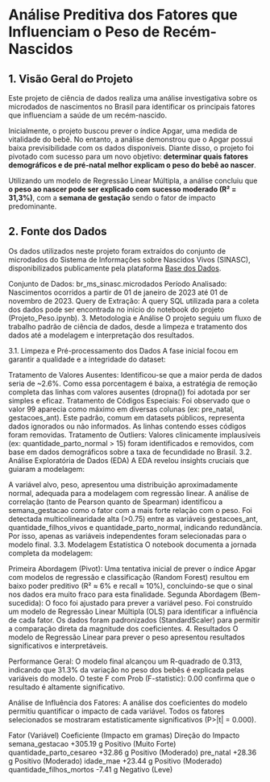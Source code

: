 # Análise Preditiva dos Fatores que Influenciam o Peso de Recém-Nascidos

## 1. Visão Geral do Projeto
Este projeto de ciência de dados realiza uma análise investigativa sobre os microdados de nascimentos no Brasil para identificar os principais fatores que influenciam a saúde de um recém-nascido.

Inicialmente, o projeto buscou prever o índice Apgar, uma medida de vitalidade do bebê. No entanto, a análise demonstrou que o Apgar possui baixa previsibilidade com os dados disponíveis. Diante disso, o projeto foi pivotado com sucesso para um novo objetivo: **determinar quais fatores demográficos e de pré-natal melhor explicam o peso do bebê ao nascer**.

Utilizando um modelo de Regressão Linear Múltipla, a análise concluiu que **o peso ao nascer pode ser explicado com sucesso moderado (R² = 31,3%)**, com a **semana de gestação** sendo o fator de impacto predominante.

## 2. Fonte dos Dados
Os dados utilizados neste projeto foram extraídos do conjunto de microdados do Sistema de Informações sobre Nascidos Vivos (SINASC), disponibilizados publicamente pela plataforma [Base dos Dados](https://basedosdados.org/).

Conjunto de Dados: br_ms_sinasc.microdados
Período Analisado: Nascimentos ocorridos a partir de 01 de janeiro de 2023 até 01 de novembro de 2023.
Query de Extração: A query SQL utilizada para a coleta dos dados pode ser encontrada no início do notebook do projeto (Projeto_Peso.ipynb).
3. Metodologia e Análise
O projeto seguiu um fluxo de trabalho padrão de ciência de dados, desde a limpeza e tratamento dos dados até a modelagem e interpretação dos resultados.

3.1. Limpeza e Pré-processamento dos Dados
A fase inicial focou em garantir a qualidade e a integridade do dataset:

Tratamento de Valores Ausentes: Identificou-se que a maior perda de dados seria de ~2.6%. Como essa porcentagem é baixa, a estratégia de remoção completa das linhas com valores ausentes (dropna()) foi adotada por ser simples e eficaz.
Tratamento de Códigos Especiais: Foi observado que o valor 99 aparecia como máximo em diversas colunas (ex: pre_natal, gestacoes_ant). Este padrão, comum em datasets públicos, representa dados ignorados ou não informados. As linhas contendo esses códigos foram removidas.
Tratamento de Outliers: Valores clinicamente implausíveis (ex: quantidade_parto_normal > 15) foram identificados e removidos, com base em dados demográficos sobre a taxa de fecundidade no Brasil.
3.2. Análise Exploratória de Dados (EDA)
A EDA revelou insights cruciais que guiaram a modelagem:

A variável alvo, peso, apresentou uma distribuição aproximadamente normal, adequada para a modelagem com regressão linear.
A análise de correlação (tanto de Pearson quanto de Spearman) identificou a semana_gestacao como o fator com a mais forte relação com o peso.
Foi detectada multicolinearidade alta (>0.75) entre as variáveis gestacoes_ant, quantidade_filhos_vivos e quantidade_parto_normal, indicando redundância. Por isso, apenas as variáveis independentes foram selecionadas para o modelo final.
3.3. Modelagem Estatística
O notebook documenta a jornada completa da modelagem:

Primeira Abordagem (Pivot): Uma tentativa inicial de prever o índice Apgar com modelos de regressão e classificação (Random Forest) resultou em baixo poder preditivo (R² ≈ 6% e recall ≈ 10%), concluindo-se que o sinal nos dados era muito fraco para esta finalidade.
Segunda Abordagem (Bem-sucedida): O foco foi ajustado para prever a variável peso. Foi construído um modelo de Regressão Linear Múltipla (OLS) para identificar a influência de cada fator. Os dados foram padronizados (StandardScaler) para permitir a comparação direta da magnitude dos coeficientes.
4. Resultados
O modelo de Regressão Linear para prever o peso apresentou resultados significativos e interpretáveis.

Performance Geral: O modelo final alcançou um R-quadrado de 0.313, indicando que 31.3% da variação no peso dos bebês é explicada pelas variáveis do modelo. O teste F com Prob (F-statistic): 0.00 confirma que o resultado é altamente significativo.

Análise de Influência dos Fatores: A análise dos coeficientes do modelo permitiu quantificar o impacto de cada variável. Todos os fatores selecionados se mostraram estatisticamente significativos (P>|t| = 0.000).

Fator (Variável)	Coeficiente (Impacto em gramas)	Direção do Impacto
semana_gestacao	+305.19 g	Positivo (Muito Forte)
quantidade_parto_cesareo	+32.86 g	Positivo (Moderado)
pre_natal	+28.36 g	Positivo (Moderado)
idade_mae	+23.44 g	Positivo (Moderado)
quantidade_filhos_mortos	-7.41 g	Negativo (Leve)
